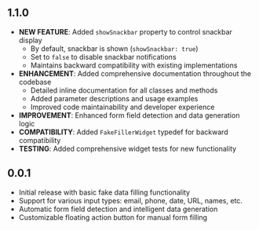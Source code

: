 ## 1.1.0

* **NEW FEATURE**: Added `showSnackbar` property to control snackbar display
  - By default, snackbar is shown (`showSnackbar: true`)
  - Set to `false` to disable snackbar notifications
  - Maintains backward compatibility with existing implementations
* **ENHANCEMENT**: Added comprehensive documentation throughout the codebase
  - Detailed inline documentation for all classes and methods
  - Added parameter descriptions and usage examples
  - Improved code maintainability and developer experience
* **IMPROVEMENT**: Enhanced form field detection and data generation logic
* **COMPATIBILITY**: Added `FakeFillerWidget` typedef for backward compatibility
* **TESTING**: Added comprehensive widget tests for new functionality

## 0.0.1

* Initial release with basic fake data filling functionality
* Support for various input types: email, phone, date, URL, names, etc.
* Automatic form field detection and intelligent data generation
* Customizable floating action button for manual form filling

